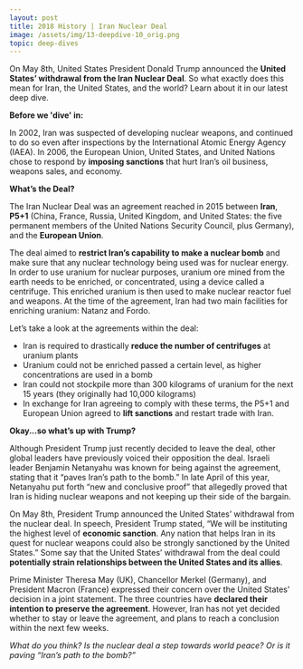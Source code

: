 ```yaml
---
layout: post
title: 2018 History | Iran Nuclear Deal
image: /assets/img/13-deepdive-10_orig.png
topic: deep-dives
---
```


On May 8th, United States President Donald Trump announced the **United States’ withdrawal from the Iran Nuclear Deal**. So what exactly does this mean for Iran, the United States, and the world? Learn about it in our latest deep dive.

**Before we 'dive' in:**

In 2002, Iran was suspected of developing nuclear weapons, and continued to do so even after inspections by the International Atomic Energy Agency (IAEA). In 2006, the European Union, United States, and United Nations chose to respond by **imposing sanctions** that hurt Iran’s oil business, weapons sales, and economy. 

**What’s the Deal?**

The Iran Nuclear Deal was an agreement reached in 2015 between **Iran**, **P5+1** (China, France, Russia, United Kingdom, and United States: the five permanent members of the United Nations Security Council, plus Germany), and the **European Union**. 

The deal aimed to **restrict Iran’s capability to make a nuclear bomb** and make sure that any nuclear technology being used was for nuclear energy. In order to use uranium for nuclear purposes, uranium ore mined from the earth needs to be enriched, or concentrated, using a device called a centrifuge. This enriched uranium is then used to make nuclear reactor fuel and weapons. At the time of the agreement, Iran had two main facilities for enriching uranium: Natanz and Fordo. 

Let’s take a look at the agreements within the deal:

- Iran is required to drastically **reduce the number of centrifuges** at uranium plants
- Uranium could not be enriched passed a certain level, as higher concentrations are used in a bomb
- Iran could not stockpile more than 300 kilograms of uranium for the next 15 years (they originally had 10,000 kilograms)
- In exchange for Iran agreeing to comply with these terms, the P5+1 and European Union agreed to **lift sanctions** and restart trade with Iran.

**Okay...so what’s up with Trump?**

Although President Trump just recently decided to leave the deal, other global leaders have previously voiced their opposition the deal. Israeli leader Benjamin Netanyahu was known for being against the agreement, stating that it “paves Iran’s path to the bomb.” In late April of this year, Netanyahu put forth “new and conclusive proof” that allegedly proved that Iran is hiding nuclear weapons and not keeping up their side of the bargain.

On May 8th, President Trump announced the United States’ withdrawal from the nuclear deal. In speech, President Trump stated, “We will be instituting the highest level of **economic sanction**. Any nation that helps Iran in its quest for nuclear weapons could also be strongly sanctioned by the United States.” Some say that the United States’ withdrawal from the deal could **potentially strain relationships between the United States and its allies**. 

Prime Minister Theresa May (UK), Chancellor Merkel (Germany), and President Macron (France) expressed their concern over the United States’ decision in a joint statement. The three countries have **declared their intention to preserve the agreement**. However, Iran has not yet decided whether to stay or leave the agreement, and plans to reach a conclusion within the next few weeks. 

*What do you think? Is the nuclear deal a step towards world peace? Or is it paving “Iran’s path to the bomb?”*

<br>